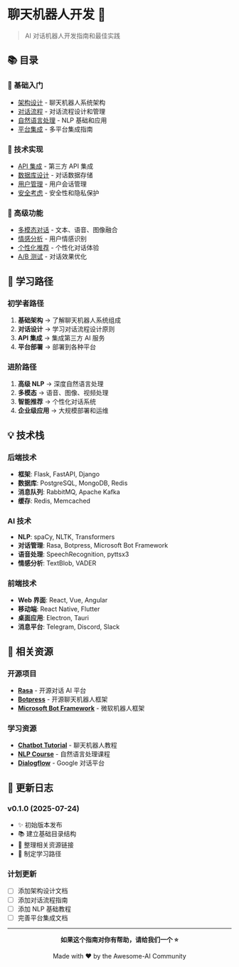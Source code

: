 # 聊天机器人开发 🤖

> AI 对话机器人开发指南和最佳实践

## 📚 目录

### 🎯 基础入门

- [架构设计](./architecture.md) - 聊天机器人系统架构
- [对话流程](./conversation-flow.md) - 对话流程设计和管理
- [自然语言处理](./nlp-basics.md) - NLP 基础和应用
- [平台集成](./platform-integration.md) - 多平台集成指南

### 🔧 技术实现

- [API 集成](./api-integration.md) - 第三方 API 集成
- [数据库设计](./database-design.md) - 对话数据存储
- [用户管理](./user-management.md) - 用户会话管理
- [安全考虑](./security.md) - 安全性和隐私保护

### 🚀 高级功能

- [多模态对话](./multimodal.md) - 文本、语音、图像融合
- [情感分析](./sentiment-analysis.md) - 用户情感识别
- [个性化推荐](./personalization.md) - 个性化对话体验
- [A/B 测试](./ab-testing.md) - 对话效果优化

## 🎯 学习路径

### 初学者路径

1. **基础架构** → 了解聊天机器人系统组成
2. **对话设计** → 学习对话流程设计原则
3. **API 集成** → 集成第三方 AI 服务
4. **平台部署** → 部署到各种平台

### 进阶路径

1. **高级 NLP** → 深度自然语言处理
2. **多模态** → 语音、图像、视频处理
3. **智能推荐** → 个性化对话系统
4. **企业级应用** → 大规模部署和运维

## 💡 技术栈

### 后端技术

- **框架**: Flask, FastAPI, Django
- **数据库**: PostgreSQL, MongoDB, Redis
- **消息队列**: RabbitMQ, Apache Kafka
- **缓存**: Redis, Memcached

### AI 技术

- **NLP**: spaCy, NLTK, Transformers
- **对话管理**: Rasa, Botpress, Microsoft Bot Framework
- **语音处理**: SpeechRecognition, pyttsx3
- **情感分析**: TextBlob, VADER

### 前端技术

- **Web 界面**: React, Vue, Angular
- **移动端**: React Native, Flutter
- **桌面应用**: Electron, Tauri
- **消息平台**: Telegram, Discord, Slack

## 🔗 相关资源

### 开源项目

- **[Rasa](https://rasa.com/)** - 开源对话 AI 平台
- **[Botpress](https://botpress.com/)** - 开源聊天机器人框架
- **[Microsoft Bot Framework](https://dev.botframework.com/)** - 微软机器人框架

### 学习资源

- **[Chatbot Tutorial](https://chatbotsmagazine.com/)** - 聊天机器人教程
- **[NLP Course](https://www.coursera.org/learn/natural-language-processing)** - 自然语言处理课程
- **[Dialogflow](https://dialogflow.com/)** - Google 对话平台

## 🔄 更新日志

### v0.1.0 (2025-07-24)

- ✨ 初始版本发布
- 📚 建立基础目录结构
- 🔗 整理相关资源链接
- 🎯 制定学习路径

### 计划更新

- [ ] 添加架构设计文档
- [ ] 添加对话流程指南
- [ ] 添加 NLP 基础教程
- [ ] 完善平台集成文档

---

<div align="center">

**如果这个指南对你有帮助，请给我们一个 ⭐️**

Made with ❤️ by the Awesome-AI Community

</div>
